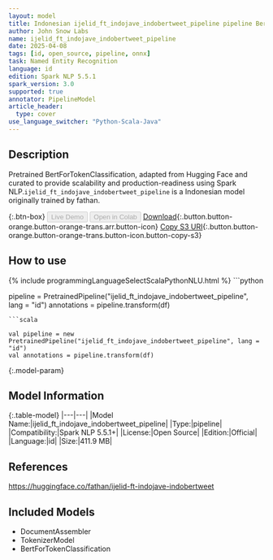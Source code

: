 ```yaml
---
layout: model
title: Indonesian ijelid_ft_indojave_indobertweet_pipeline pipeline BertForTokenClassification from fathan
author: John Snow Labs
name: ijelid_ft_indojave_indobertweet_pipeline
date: 2025-04-08
tags: [id, open_source, pipeline, onnx]
task: Named Entity Recognition
language: id
edition: Spark NLP 5.5.1
spark_version: 3.0
supported: true
annotator: PipelineModel
article_header:
  type: cover
use_language_switcher: "Python-Scala-Java"
---
```


## Description

Pretrained BertForTokenClassification, adapted from Hugging Face and curated to provide scalability and production-readiness using Spark NLP.`ijelid_ft_indojave_indobertweet_pipeline` is a Indonesian model originally trained by fathan.

{:.btn-box}
<button class="button button-orange" disabled>Live Demo</button>
<button class="button button-orange" disabled>Open in Colab</button>
[Download](https://s3.amazonaws.com/auxdata.johnsnowlabs.com/public/models/ijelid_ft_indojave_indobertweet_pipeline_id_5.5.1_3.0_1744131943714.zip){:.button.button-orange.button-orange-trans.arr.button-icon}
[Copy S3 URI](s3://auxdata.johnsnowlabs.com/public/models/ijelid_ft_indojave_indobertweet_pipeline_id_5.5.1_3.0_1744131943714.zip){:.button.button-orange.button-orange-trans.button-icon.button-copy-s3}

## How to use



<div class="tabs-box" markdown="1">
{% include programmingLanguageSelectScalaPythonNLU.html %}
```python

pipeline = PretrainedPipeline("ijelid_ft_indojave_indobertweet_pipeline", lang = "id")
annotations =  pipeline.transform(df)   

```
```scala

val pipeline = new PretrainedPipeline("ijelid_ft_indojave_indobertweet_pipeline", lang = "id")
val annotations = pipeline.transform(df)

```
</div>

{:.model-param}
## Model Information

{:.table-model}
|---|---|
|Model Name:|ijelid_ft_indojave_indobertweet_pipeline|
|Type:|pipeline|
|Compatibility:|Spark NLP 5.5.1+|
|License:|Open Source|
|Edition:|Official|
|Language:|id|
|Size:|411.9 MB|

## References

https://huggingface.co/fathan/ijelid-ft-indojave-indobertweet

## Included Models

- DocumentAssembler
- TokenizerModel
- BertForTokenClassification
